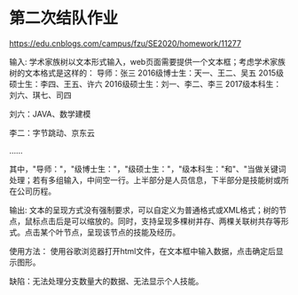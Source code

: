 # 第二次结队作业

https://edu.cnblogs.com/campus/fzu/SE2020/homework/11277

输入:
学术家族树以文本形式输入，web页面需要提供一个文本框；考虑学术家族树的文本格式是这样的：
导师：张三
2016级博士生：天一、王二、吴五
2015级硕士生：李四、王五、许六
2016级硕士生：刘一、李二、李三
2017级本科生：刘六、琪七、司四

刘六：JAVA、数学建模

李二：字节跳动、京东云

……

其中，"导师："，"级博士生："，"级硕士生："，"级本科生："和"、"当做关键词处理；若有多组输入，中间空一行。上半部分是人员信息，下半部分是技能树或所在公司历程。

输出:
文本的呈现方式没有强制要求，可以自定义为普通格式或XML格式；树的节点，鼠标点击后是可以缩放的。同时，支持呈现多棵树并存、两棵关联树共存等形式。点击某个叶节点，呈现该节点的技能及经历。

使用方法：
使用谷歌浏览器打开html文件，在文本框中输入数据，点击确定后显示图形。

缺陷：无法处理分支数量大的数据、无法显示个人技能。
